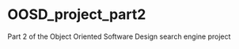 OOSD_project_part2
==================

Part 2 of the Object Oriented Software Design search engine project
